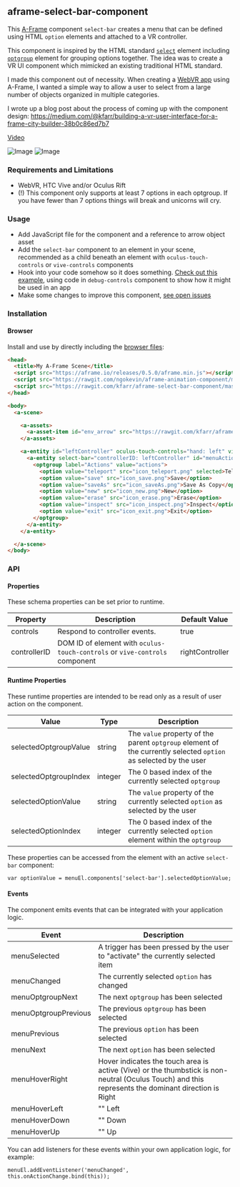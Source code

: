 ## aframe-select-bar-component

This [A-Frame](https://aframe.io) component `select-bar` creates a menu that can be defined using HTML `option` elements and attached to a VR controller.

This component is inspired by the HTML standard [`select`](https://developer.mozilla.org/en-US/docs/Web/HTML/Element/select) element including [`optgroup`](https://developer.mozilla.org/en-US/docs/Web/HTML/Element/optgroup) element for grouping options together. The idea was to create a VR UI component which mimicked an existing traditional HTML standard.

I made this component out of necessity. When creating a [WebVR app](https://github.com/kfarr/aframe-city-builder) using A-Frame, I wanted a simple way to allow a user to select from a large number of objects organized in multiple categories.

I wrote up a blog post about the process of coming up with the component design: https://medium.com/@kfarr/building-a-vr-user-interface-for-a-frame-city-builder-38b0c86ed7b7

[Video](https://www.youtube.com/watch?v=JlfMPgNpm3o)

![Image](select-bar-component.gif)
![Image](select-bar2.gif)


### Requirements and Limitations
* WebVR, HTC Vive and/or Oculus Rift
* (!) This component only supports at least 7 options in each optgroup. If you have fewer than 7 options things will break and unicorns will cry.

### Usage
* Add JavaScript file for the component and a reference to arrow object asset
* Add the `select-bar` component to an element in your scene, recommended as a child beneath an element with `oculus-touch-controls` or `vive-controls` components
* Hook into your code somehow so it does something. [Check out this example](https://github.com/kfarr/aframe-select-bar-component/blob/master/examples/basic/debug-controls.js), using code in `debug-controls` component to show how it might be used in an app
* Make some changes to improve this component, [see open issues](https://github.com/kfarr/aframe-select-bar-component/issues)

### Installation

#### Browser

Install and use by directly including the [browser files](dist):

```html
<head>
  <title>My A-Frame Scene</title>
  <script src="https://aframe.io/releases/0.5.0/aframe.min.js"></script>
  <script src="https://rawgit.com/ngokevin/aframe-animation-component/master/dist/aframe-animation-component.js"></script>
  <script src="https://rawgit.com/kfarr/aframe-select-bar-component/master/dist/aframe-select-bar-component.min.js"></script>
</head>

<body>
  <a-scene>

    <a-assets>
      <a-asset-item id="env_arrow" src="https://rawgit.com/kfarr/aframe-select-bar-component/master/examples/assets/env_arrow.obj"></a-asset-item>
    </a-assets>

    <a-entity id="leftController" oculus-touch-controls="hand: left" vive-controls="hand: left" >
      <a-entity select-bar="controllerID: leftController" id="menuActions" scale="0.7 0.7 0.7" position="0 0.05 0.08" rotation="-85 0 0">
        <optgroup label="Actions" value="actions">
          <option value="teleport" src="icon_teleport.png" selected>Teleport</option>
          <option value="save" src="icon_save.png">Save</option>
          <option value="saveAs" src="icon_saveAs.png">Save As Copy</option>
          <option value="new" src="icon_new.png">New</option>
          <option value="erase" src="icon_erase.png">Erase</option>
          <option value="inspect" src="icon_inspect.png">Inspect</option>
          <option value="exit" src="icon_exit.png">Exit</option>
        </optgroup>
      </a-entity>
    </a-entity>

  </a-scene>
</body>
```


### API

#### Properties
These schema properties can be set prior to runtime.

| Property | Description | Default Value |
| -------- | ----------- | ------------- |
| controls | Respond to controller events. | true          |
| controllerID | DOM ID of element with `oculus-touch-controls` or `vive-controls` component | rightController |

#### Runtime Properties
These runtime properties are intended to be read only as a result of user action on the component.

| Value    | Type | Description |
| -------- | ---- | ----------- |
| selectedOptgroupValue | string | The `value` property of the parent `optgroup` element of the currently selected `option` as selected by the user |
| selectedOptgroupIndex | integer | The 0 based index of the currently selected `optgroup` |
| selectedOptionValue | string | The `value` property of the currently selected `option` as selected by the user |
| selectedOptionIndex | integer | The 0 based index of the currently selected `option` element within the `optgroup` |

These properties can be accessed from the element with an active `select-bar` component:
```
var optionValue = menuEl.components['select-bar'].selectedOptionValue;
```

#### Events
The component emits events that can be integrated with your application logic.

| Event | Description |
| ----- | ----------- |
| menuSelected | A trigger has been pressed by the user to "activate" the currently selected item |
| menuChanged | The currently selected `option` has changed |
| menuOptgroupNext | The next `optgroup` has been selected |
| menuOptgroupPrevious | The previous `optgroup` has been selected |
| menuPrevious | The previous `option` has been selected |
| menuNext | The next `option` has been selected |
| menuHoverRight | Hover indicates the touch area is active (Vive) or the thumbstick is non-neutral (Oculus Touch) and this represents the dominant direction is Right |
| menuHoverLeft | "" Left |
| menuHoverDown | "" Down |
| menuHoverUp | "" Up |

You can add listeners for these events within your own application logic, for example:
```
menuEl.addEventListener('menuChanged', this.onActionChange.bind(this));
```
